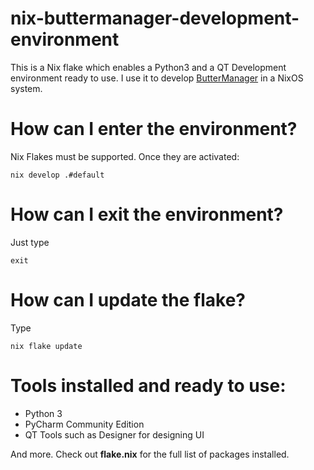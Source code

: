 # nix-buttermanager-development-environment
This is a Nix flake which enables a Python3 and a QT Development environment ready to use. I use it to develop [ButterManager](https://github.com/egara/buttermanager) in a NixOS system.

# How can I enter the environment?

Nix Flakes must be supported. Once they are activated:

    nix develop .#default

# How can I exit the environment?

Just type

    exit

# How can I update the flake?

Type

    nix flake update

# Tools installed and ready to use:

- Python 3
- PyCharm Community Edition
- QT Tools such as Designer for designing UI

And more. Check out **flake.nix** for the full list of packages installed.